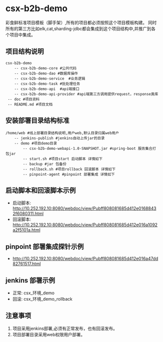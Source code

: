 # csx-b2b-demo

彩食鲜标准项目模板（脚手架）,所有的项目都必须按照这个项目模板构建。
同时所有的第三方比如elk,cat,sharding-jdbc都会集成到这个项目结构中,并推广到各个项目中集成。

## 项目结构说明
```
csx-b2b-demo
    -- csx-b2b-demo-core #公共代码
    -- csx-b2b-demo-dao #数据库操作
    -- csx-b2b-demo-service  #业务逻辑
    -- csx-b2b-demo-task #批处理任务
    -- csx-b2b-demo-api  #api端接口
    -- csx-b2b-demo-api-provider #api端第三方调用提供request，response类库
 -- doc #项目资料
 -- README.md #项目文档
```

## 安装部署目录结构标准
```
/home/web #线上部署目录结构说明,用户web,默认目录归属web用户
    -- jenkins-publish #jenkins自动上传jar的目录
    -- demo #项目demo目录
        -- csx-b2b-demo-webapi-1.0-SNAPSHOT.jar #spring-boot 服务集合打包jar
        -- start.sh #项目start 启动脚本 详情如下
        -- backup #jar 包备份
        -- rollback.sh #项目rollback 回滚脚本 详情如下
        -- pinpoint-agent #pinpoint 部署集成 详情如下
```
## 启动脚本和回滚脚本示例
* 启动脚本: http://10.252.192.10:8080/webdoc/view/Pubff808081685d412e01688432f6080311.html
* 回滚脚本: http://10.252.192.10:8080/webdoc/view/Pubff808081685d412e016a1092a2f5101a.html

## pinpoint 部署集成探针示例
* http://10.252.192.10:8080/webdoc/view/Pubff808081685d412e016a47dd82761517.html

## jenkins 部署示例
* 正常: csx_环境_demo 
* 回滚: csx_环境_demo_rollback
  
## 注意事项
1.  项目采用jenkins部署,必须有正常发布，也有回滚发布。
2.  项目部署目录采用web权限用户部署。